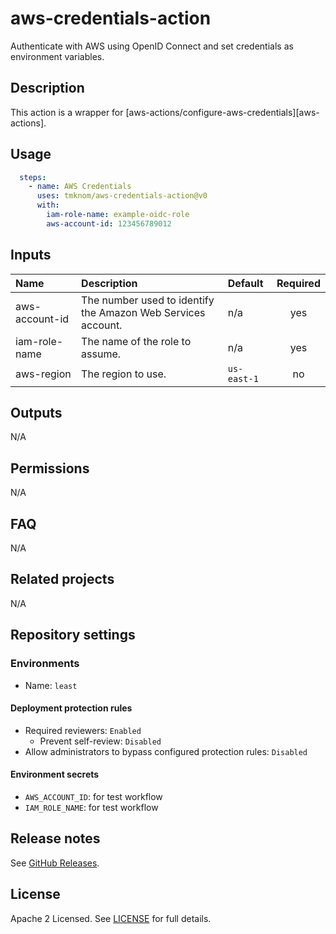 # aws-credentials-action

Authenticate with AWS using OpenID Connect and set credentials as environment variables.

<!-- actdocs start -->

## Description

This action is a wrapper for [aws-actions/configure-aws-credentials][aws-actions].

## Usage

```yaml
  steps:
    - name: AWS Credentials
      uses: tmknom/aws-credentials-action@v0
      with:
        iam-role-name: example-oidc-role
        aws-account-id: 123456789012
```

## Inputs

| Name | Description | Default | Required |
| :--- | :---------- | :------ | :------: |
| aws-account-id | The number used to identify the Amazon Web Services account. | n/a | yes |
| iam-role-name | The name of the role to assume. | n/a | yes |
| aws-region | The region to use. | `us-east-1` | no |

## Outputs

N/A

<!-- actdocs end -->

## Permissions

N/A

## FAQ

N/A

## Related projects

N/A

## Repository settings

### Environments

- Name: `least`

#### Deployment protection rules

- Required reviewers: `Enabled`
    - Prevent self-review: `Disabled`
- Allow administrators to bypass configured protection rules: `Disabled`

#### Environment secrets

- `AWS_ACCOUNT_ID`: for test workflow
- `IAM_ROLE_NAME`: for test workflow

## Release notes

See [GitHub Releases][releases].

## License

Apache 2 Licensed. See [LICENSE](LICENSE) for full details.

[releases]: https://github.com/tmknom/template-composite-action/releases
